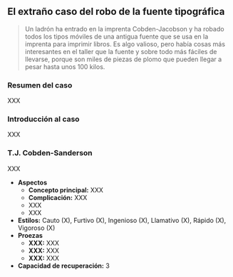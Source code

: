 ## El extraño caso del robo de la fuente tipográfica

> Un ladrón ha entrado en la imprenta Cobden-Jacobson y ha robado todos los tipos móviles de una antigua fuente que se usa en la imprenta para imprimir libros. Es algo valioso, pero había cosas más interesantes en el taller que la fuente y sobre todo más fáciles de llevarse, porque son miles de piezas de plomo que pueden llegar a pesar hasta unos 100 kilos.

### Resumen del caso

XXX

### Introducción al caso

XXX

### T.J. Cobden-Sanderson

XXX

* **Aspectos**
  * **Concepto principal:** XXX
  * **Complicación:** XXX
  * XXX
  * XXX
* **Estilos:** Cauto (X), Furtivo (X), Ingenioso (X), Llamativo (X), Rápido (X), Vigoroso (X)
* **Proezas**
  * **XXX:** XXX
  * **XXX:** XXX
  * **XXX:** XXX
* **Capacidad de recuperación:** 3